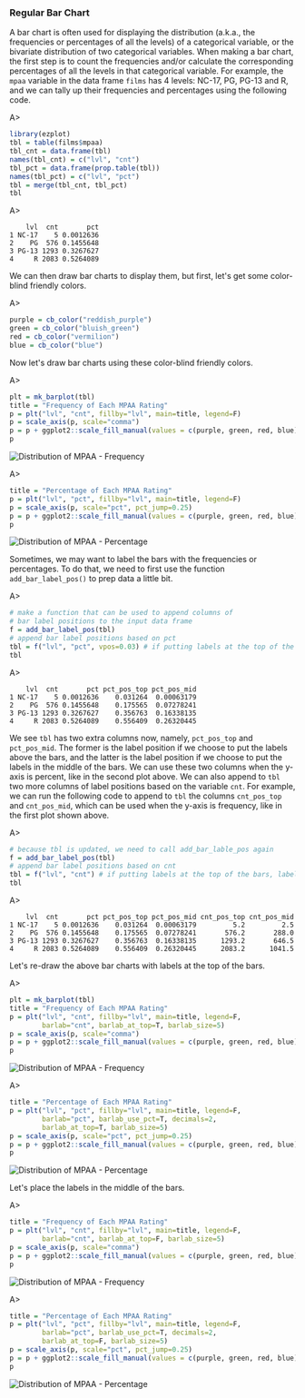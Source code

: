 ### Regular Bar Chart

A bar chart is often used for displaying the distribution (a.k.a., the frequencies or percentages of all the levels) of a categorical variable, or the bivariate distribution of two categorical variables. When making a bar chart, the first step is to count the frequencies and/or calculate the corresponding percentages of all the levels in that categorical variable. For example, the `mpaa` variable in the data frame `films` has 4 levels: NC-17, PG, PG-13 and R, and we can tally up their frequencies and percentages using the following code.

A>
```r
library(ezplot)
tbl = table(films$mpaa)
tbl_cnt = data.frame(tbl)
names(tbl_cnt) = c("lvl", "cnt")
tbl_pct = data.frame(prop.table(tbl))
names(tbl_pct) = c("lvl", "pct")
tbl = merge(tbl_cnt, tbl_pct)
tbl
```

A>
```
    lvl  cnt       pct
1 NC-17    5 0.0012636
2    PG  576 0.1455648
3 PG-13 1293 0.3267627
4     R 2083 0.5264089
```
  
We can then draw bar charts to display them, but first, let's get some color-blind friendly colors.

A>
```r
purple = cb_color("reddish_purple")
green = cb_color("bluish_green")
red = cb_color("vermilion")
blue = cb_color("blue")
```

Now let's draw bar charts using these color-blind friendly colors.

A>
```r
plt = mk_barplot(tbl)
title = "Frequency of Each MPAA Rating"
p = plt("lvl", "cnt", fillby="lvl", main=title, legend=F)
p = scale_axis(p, scale="comma")  
p = p + ggplot2::scale_fill_manual(values = c(purple, green, red, blue))
p
```

![Distribution of MPAA - Frequency](images/barplot_mpaa_cnt-1.png) 
  
A>
```r
title = "Percentage of Each MPAA Rating"
p = plt("lvl", "pct", fillby="lvl", main=title, legend=F)
p = scale_axis(p, scale="pct", pct_jump=0.25)
p = p + ggplot2::scale_fill_manual(values = c(purple, green, red, blue))
p
```

![Distribution of MPAA - Percentage](images/barplot_mpaa_pct-1.png) 

Sometimes, we may want to label the bars with the frequencies or percentages. To do that, we need to first use the function `add_bar_label_pos()` to prep data a little bit. 

A>
```r
# make a function that can be used to append columns of 
# bar label positions to the input data frame
f = add_bar_label_pos(tbl)
# append bar label positions based on pct
tbl = f("lvl", "pct", vpos=0.03) # if putting labels at the top of the bars, label positions are 0.03 higher than values of pct.
tbl
```

A>
```
    lvl  cnt       pct pct_pos_top pct_pos_mid
1 NC-17    5 0.0012636    0.031264  0.00063179
2    PG  576 0.1455648    0.175565  0.07278241
3 PG-13 1293 0.3267627    0.356763  0.16338135
4     R 2083 0.5264089    0.556409  0.26320445
```

We see `tbl` has two extra columns now, namely, `pct_pos_top` and `pct_pos_mid`. The former is the label position if we choose to put the labels above the bars, and the latter is the label position if we choose to put the labels in the middle of the bars. We can use these two columns when the y-axis is percent, like in the second plot above. We can also append to `tbl` two more columns of label positions based on the variable `cnt`. For example, we can run the following code to append to `tbl` the columns `cnt_pos_top` and `cnt_pos_mid`, which can be used when the y-axis is frequency, like in the first plot shown above. 

A>
```r
# because tbl is updated, we need to call add_bar_lable_pos again
f = add_bar_label_pos(tbl)
# append bar label positions based on cnt
tbl = f("lvl", "cnt") # if putting labels at the top of the bars, label positions are 0.2 higher than values of cnt.
tbl
```

A>
```
    lvl  cnt       pct pct_pos_top pct_pos_mid cnt_pos_top cnt_pos_mid
1 NC-17    5 0.0012636    0.031264  0.00063179         5.2         2.5
2    PG  576 0.1455648    0.175565  0.07278241       576.2       288.0
3 PG-13 1293 0.3267627    0.356763  0.16338135      1293.2       646.5
4     R 2083 0.5264089    0.556409  0.26320445      2083.2      1041.5
```

Let's re-draw the above bar charts with labels at the top of the bars.

A>
```r
plt = mk_barplot(tbl)
title = "Frequency of Each MPAA Rating"
p = plt("lvl", "cnt", fillby="lvl", main=title, legend=F,
        barlab="cnt", barlab_at_top=T, barlab_size=5)
p = scale_axis(p, scale="comma")  
p = p + ggplot2::scale_fill_manual(values = c(purple, green, red, blue))
p
```

![Distribution of MPAA - Frequency](images/barplot_mpaa_cnt_lab_at_top-1.png) 

A>
```r
title = "Percentage of Each MPAA Rating"
p = plt("lvl", "pct", fillby="lvl", main=title, legend=F,
        barlab="pct", barlab_use_pct=T, decimals=2, 
        barlab_at_top=T, barlab_size=5)
p = scale_axis(p, scale="pct", pct_jump=0.25)
p = p + ggplot2::scale_fill_manual(values = c(purple, green, red, blue))
p
```

![Distribution of MPAA - Percentage](images/barplot_mpaa_pct_lab_at_top-1.png) 

Let's place the labels in the middle of the bars.

A>
```r
title = "Frequency of Each MPAA Rating"
p = plt("lvl", "cnt", fillby="lvl", main=title, legend=F,
        barlab="cnt", barlab_at_top=F, barlab_size=5)
p = scale_axis(p, scale="comma")  
p = p + ggplot2::scale_fill_manual(values = c(purple, green, red, blue))
p
```

![Distribution of MPAA - Frequency](images/barplot_mpaa_cnt_lab_in_mid-1.png) 

A>
```r
title = "Percentage of Each MPAA Rating"
p = plt("lvl", "pct", fillby="lvl", main=title, legend=F,
        barlab="pct", barlab_use_pct=T, decimals=2, 
        barlab_at_top=F, barlab_size=5)
p = scale_axis(p, scale="pct", pct_jump=0.25)
p = p + ggplot2::scale_fill_manual(values = c(purple, green, red, blue))
p
```

![Distribution of MPAA - Percentage](images/barplot_mpaa_pct_lab_in_mid-1.png) 
